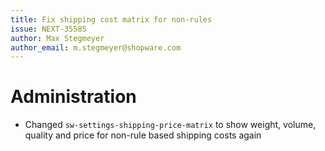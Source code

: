 ```yaml
---
title: Fix shipping cost matrix for non-rules
issue: NEXT-35585
author: Max Stegmeyer
author_email: m.stegmeyer@shopware.com
---
```

# Administration
* Changed `sw-settings-shipping-price-matrix` to show weight, volume, quality and price for non-rule based shipping costs again
